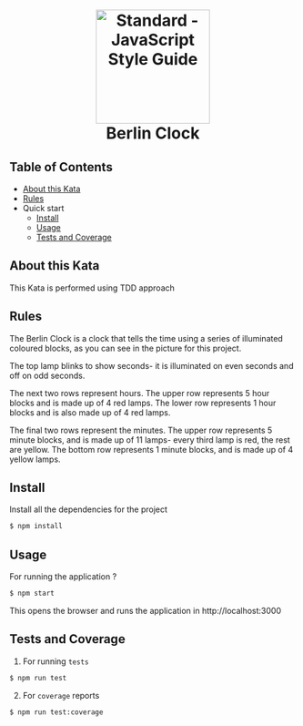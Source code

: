 <h1 align="center">
  <img src="https://user-images.githubusercontent.com/14254413/59166945-ea77ff80-8b2e-11e9-8776-d99bdff3ae6f.png" alt="Standard - JavaScript Style Guide" width="200">
  <br>
  Berlin Clock
  <br>
</h1>

## Table of Contents

- [About this Kata](#about-this-kata)
- [Rules](#rules)
- Quick start
  - [Install](#install)
  - [Usage](#usage)
  - [Tests and Coverage](#tests-and-coverage)
  

## About this Kata

This Kata is performed using TDD approach

## Rules

The Berlin Clock is a clock that tells the time using a series of illuminated coloured blocks, as you can see in the picture for this project.

The top lamp blinks to show seconds- it is illuminated on even seconds and off on odd seconds.

The next two rows represent hours. The upper row represents 5 hour blocks and is made up of 4 red lamps. The lower row represents 1 hour blocks and is also made up of 4 red lamps.

The final two rows represent the minutes. The upper row represents 5 minute blocks, and is made up of 11 lamps- every third lamp is red, the rest are yellow. The bottom row represents 1 minute blocks, and is made up of 4 yellow lamps.

## Install

Install all the dependencies for the project

```bash
$ npm install
```

## Usage

For running the application ?

```bash
$ npm start
```
This opens the browser and runs the application in http://localhost:3000

## Tests and Coverage

1. For running `tests`

```bash
$ npm run test
```

2. For `coverage` reports

```bash
$ npm run test:coverage
```
